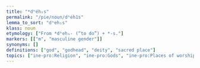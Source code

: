 ```yaml
---
title: "*dʰéh₁s"
permalink: "/pie/noun/dʰéh1s"
lemma_to_sort: "dʰeh₁s"
klass: noun
etymology: ["From *dʰeh₁- (“to do”) +‎ *-s."]
markers: [["m", "masculine gender"]]
synonyms: []
definitions: ["god", "godhead", "deity", "sacred place"]
topics: ["ine-pro:Religion", "ine-pro:Gods", "ine-pro:Places of worship"]
---
```

